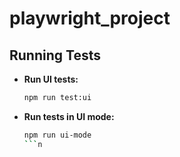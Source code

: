 # playwright_project

## Running Tests

- **Run UI tests:**
  ```sh
  npm run test:ui
  ```

- **Run tests in UI mode:**
  ```sh
  npm run ui-mode
  ```n